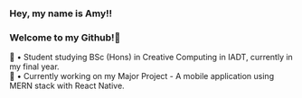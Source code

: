 ### Hey, my name is Amy!! 
### Welcome to my Github!👋
 🌱 • Student studying BSc (Hons) in Creative Computing in IADT, currently in my final year.
 <br>
 🔭 • Currently working on my Major Project - A mobile application using MERN stack with React Native. 

<!--
**amyrintoul/amyrintoul** is a ✨ _special_ ✨ repository because its `README.md` (this file) appears on your GitHub profile.

Here are some ideas to get you started:

- 🔭 I’m currently working on ...
- 🌱 I’m currently learning ...
- 👯 I’m looking to collaborate on ...
- 🤔 I’m looking for help with ...
- 💬 Ask me about ...
- 📫 How to reach me: ...
- 😄 Pronouns: ...
- ⚡ Fun fact: ...
-->
